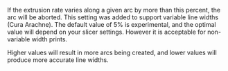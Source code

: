 If the extrusion rate varies along a given arc by more than this percent, the arc will be aborted. This setting was
added to support variable line widths (Cura Arachne). The default value of 5% is experimental, and the optimal value
will depend on your slicer settings. However it is acceptable for non-variable width prints.

Higher values will result in more arcs being created, and lower values will produce more accurate line widths.
